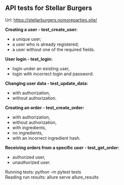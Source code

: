 ## API tests for Stellar Burgers

Url: https://stellarburgers.nomoreparties.site/

**Creating a user - test_create_user:**
- a unique user;
- a user who is already registered;
- a user without one of the required fields.

**User login - test_login:**
- login under an existing user,
- login with incorrect login and password.

**Changing user data - test_update_data:**
- with authorization,
- without authorization.

**Creating an order - test_create_order:**
- with authorization,
- without authorization,
- with ingredients,
- no ingredients,
- with an incorrect ingredient hash.

**Receiving orders from a specific user - test_get_order:**
- authorized user,
- unauthorized user.

Running tests: python -m pytest tests\
Reading run results: allure serve allure_results

